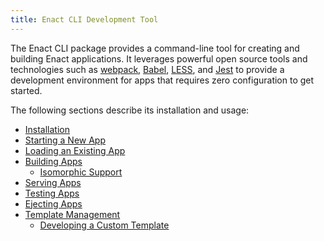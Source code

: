 ```yaml
---
title: Enact CLI Development Tool
---
```


The Enact CLI package provides a command-line tool for creating and building Enact applications. It leverages powerful open source tools and technologies such as [webpack](https://webpack.js.org), [Babel](https://babeljs.io), [LESS](http://lesscss.org), and [Jest](https://jestjs.io) to provide a development environment for apps that requires zero configuration to get started.

The following sections describe its installation and usage:

* [Installation](./installation.md)
* [Starting a New App](./starting-a-new-app.md)
* [Loading an Existing App](./loading-existing-app.md)
* [Building Apps](./building-apps.md)
  * [Isomorphic Support](./isomorphic-support.md)
* [Serving Apps](./serving-apps.md)
* [Testing Apps](./testing-apps.md)
* [Ejecting Apps](./ejecting-apps.md)
* [Template Management](./template-management.md)
  * [Developing a Custom Template](./developing-a-template.md)
